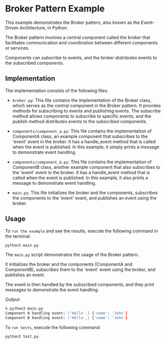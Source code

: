 # Broker Pattern Example

This example demonstrates the Broker pattern, also known as the Event-Driven Architecture, in Python.

The Broker pattern involves a central component called the broker that facilitates communication and coordination between different components or services. 

Components can subscribe to events, and the broker distributes events to the subscribed components.

## Implementation

The implementation consists of the following files:

- `broker.py`: This file contains the implementation of the Broker class, which serves as the central component in the Broker pattern. It provides methods for subscribing to events and publishing events. The subscribe method allows components to subscribe to specific events, and the publish method distributes events to the subscribed components.

- `components/component_a.py`: This file contains the implementation of ComponentA class, an example component that subscribes to the 'event' event in the broker. It has a handle_event method that is called when the event is published. In this example, it simply prints a message to demonstrate event handling.

- `components/component_b.py`: This file contains the implementation of ComponentB class, another example component that also subscribes to the 'event' event in the broker. It has a handle_event method that is called when the event is published. In this example, it also prints a message to demonstrate event handling.

- `main.py`: This file initializes the broker and the components, subscribes the components to the 'event' event, and publishes an event using the broker.

## Usage

To `run the example` and see the results, execute the following command in the terminal:

```zsh
python3 main.py
```

The `main.py` script demonstrates the usage of the Broker pattern. 

It initializes the broker and the components (ComponentA and ComponentB), subscribes them to the 'event' event using the broker, and publishes an event. 

The event is then handled by the subscribed components, and they print messages to demonstrate the event handling.

*Output:*
```zsh
% python3 main.py
Component A handling event: ('Hello',) {'name': 'John'}
Component B handling event: ('Hello',) {'name': 'John'}
```

To `run tests`, execute the following command:
```zsh
python3 test.py
```